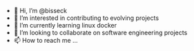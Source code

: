 - 👋 Hi, I’m @bisseck
- 👀 I’m interested in contributing to evolving projects
- 🌱 I’m currently learning linux docker
- 💞️ I’m looking to collaborate on software engineering projects
- 📫 How to reach me ...

<!---
bisseck/bisseck is a ✨ special ✨ repository because its `README.md` (this file) appears on your GitHub profile.
You can click the Preview link to take a look at your changes.
--->
